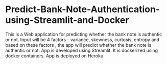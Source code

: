 # Predict-Bank-Note-Authentication-using-Streamlit-and-Docker
This is a Web application for predicting whether the bank note is authentic or not. Input will be 4 factors - variance, skewness, curtosis, entropy and based on these factors , the app will predict whether the bank note is authentic or not. App is developed using Streamlit. It is dockerized using docker containers. App is deployed on Heroku
